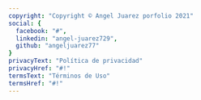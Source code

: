 ```yaml
---
copyright: "Copyright © Angel Juarez porfolio 2021"
social: {
  facebook: "#",
  linkedin: "angel-juarez729",
  github: "angeljuarez77"
}
privacyText: "Política de privacidad"
privacyHref: "#!"
termsText: "Términos de Uso"
termsHref: "#!"
---
```



